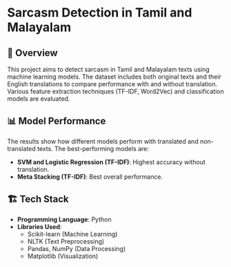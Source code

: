 # Sarcasm Detection in Tamil and Malayalam

## 📌 Overview
This project aims to detect sarcasm in Tamil and Malayalam texts using machine learning models. The dataset includes both original texts and their English translations to compare performance with and without translation. Various feature extraction techniques (TF-IDF, Word2Vec) and classification models are evaluated.

## 📊 Model Performance
The results show how different models perform with translated and non-translated texts. The best-performing models are:
- **SVM and Logistic Regression (TF-IDF)**: Highest accuracy without translation.
- **Meta Stacking (TF-IDF)**: Best overall performance.

## 🏗️ Tech Stack
- **Programming Language**: Python
- **Libraries Used**:
  - Scikit-learn (Machine Learning)
  - NLTK (Text Preprocessing)
  - Pandas, NumPy (Data Processing)
  - Matplotlib (Visualization)
